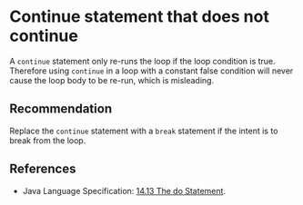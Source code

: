 # Continue statement that does not continue
A `continue` statement only re-runs the loop if the loop condition is true. Therefore using `continue` in a loop with a constant false condition will never cause the loop body to be re-run, which is misleading.


## Recommendation
Replace the `continue` statement with a `break` statement if the intent is to break from the loop.


## References
* Java Language Specification: [14.13 The do Statement](https://docs.oracle.com/javase/specs/jls/se11/html/jls-14.html#jls-14.13).
